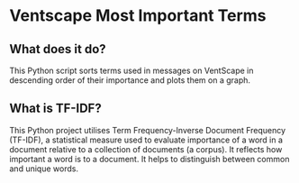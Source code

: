 # Ventscape Most Important Terms

## What does it do?

This Python script sorts terms used in messages on VentScape in descending order of their importance and plots them on a graph.

## What is TF-IDF?

This Python project utilises Term Frequency-Inverse Document Frequency (TF-IDF), a statistical measure used to evaluate importance of a word in a document relative to a collection of documents (a corpus). It reflects how important a word is to a document. It helps to distinguish between common and unique words.